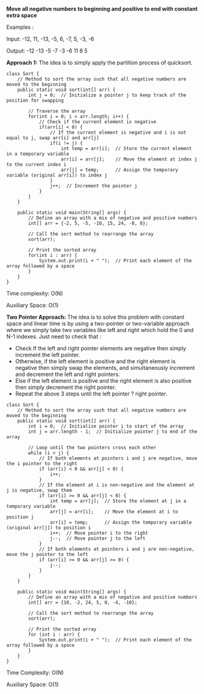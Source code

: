 **Move all negative numbers to beginning and positive to end with constant extra space**

Examples : 

Input: -12, 11, -13, -5, 6, -7, 5, -3, -6

Output: -12 -13 -5 -7 -3 -6 11 6 5

**Approach 1:**
The idea is to simply apply the partition process of quicksort. 
```
class Sort {
    // Method to sort the array such that all negative numbers are moved to the beginning
    public static void sort(int[] arr) {
        int j = 0;  // Initialize a pointer j to keep track of the position for swapping

        // Traverse the array
        for(int i = 0; i < arr.length; i++) {
            // Check if the current element is negative
            if(arr[i] < 0) {
                // If the current element is negative and i is not equal to j, swap arr[i] and arr[j]
                if(i != j) {
                    int temp = arr[i];  // Store the current element in a temporary variable
                    arr[i] = arr[j];    // Move the element at index j to the current index i
                    arr[j] = temp;      // Assign the temporary variable (original arr[i]) to index j
                }
                j++;  // Increment the pointer j
            }
        }
    }

    public static void main(String[] args) {
        // Define an array with a mix of negative and positive numbers
        int[] arr = {-2, 5, -5, -10, 15, 24, -8, 0};

        // Call the sort method to rearrange the array
        sort(arr);

        // Print the sorted array
        for(int i : arr) {
            System.out.print(i + " ");  // Print each element of the array followed by a space
        }
    }
}
```
Time complexity: O(N) 

Auxiliary Space: O(1)

**Two Pointer Approach:** The idea is to solve this problem with constant space and linear time is by using a two-pointer or two-variable approach where we simply take two variables like left and right which hold the 0 and N-1 indexes. Just need to check that :

- Check If the left and right pointer elements are negative then simply increment the left pointer.
- Otherwise, if the left element is positive and the right element is negative then simply swap the elements, and simultaneously increment and decrement the left and right pointers.
- Else if the left element is positive and the right element is also positive then simply decrement the right pointer.
- Repeat the above 3 steps until the left pointer ? right pointer.

```
class Sort {
    // Method to sort the array such that all negative numbers are moved to the beginning
    public static void sort(int[] arr) {
        int i = 0;  // Initialize pointer i to start of the array
        int j = arr.length - 1;  // Initialize pointer j to end of the array

        // Loop until the two pointers cross each other
        while (i < j) {
            // If both elements at pointers i and j are negative, move the i pointer to the right
            if (arr[i] < 0 && arr[j] < 0) {
                i++;
            }
            // If the element at i is non-negative and the element at j is negative, swap them
            if (arr[i] >= 0 && arr[j] < 0) {
                int temp = arr[j];  // Store the element at j in a temporary variable
                arr[j] = arr[i];    // Move the element at i to position j
                arr[i] = temp;      // Assign the temporary variable (original arr[j]) to position i
                i++;  // Move pointer i to the right
                j--;  // Move pointer j to the left
            }
            // If both elements at pointers i and j are non-negative, move the j pointer to the left
            if (arr[i] >= 0 && arr[j] >= 0) {
                j--;
            }
        }
    }

    public static void main(String[] args) {
        // Define an array with a mix of negative and positive numbers
        int[] arr = {10, -2, 24, 5, 0, -4, -10};

        // Call the sort method to rearrange the array
        sort(arr);

        // Print the sorted array
        for (int i : arr) {
            System.out.print(i + " ");  // Print each element of the array followed by a space
        }
    }
}

```

Time Complexity: O(N)

Auxiliary Space: O(1)

